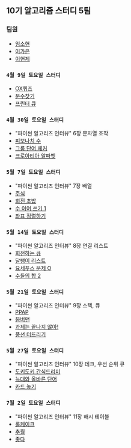 ## 10기 알고리즘 스터디 5팀

### 팀원
- [엄소현](https://github.com/sohy19)
- [이가은](https://github.com/lgaeun7)
- [이현제](https://github.com/leehjhjhj)

### `4월 9일 토요일 스터디`
- <a href="https://www.acmicpc.net/problem/8958">OX퀴즈</a>
- <a href="https://www.acmicpc.net/problem/1193">분수찾기</a>
- <a href="https://www.acmicpc.net/problem/1966">프린터 큐</a>

### `4월 30일 토요일 스터디`
- "파이썬 알고리즈 인터뷰" 6장 문자열 조작
- <a href="https://www.acmicpc.net/problem/2747">피보나치 수</a>
- <a href="https://www.acmicpc.net/problem/1316">그룹 단어 체커</a>
- <a href="https://www.acmicpc.net/problem/2941">크로아티아 알파벳</a>

### `5월 7일 토요일 스터디`
- "파이썬 알고리즈 인터뷰" 7장 배열
- <a href="https://www.acmicpc.net/problem/11501">주식</a>
- <a href="https://www.acmicpc.net/problem/2531">회전 초밥</a>
- <a href="https://www.acmicpc.net/problem/1748">수 이어 쓰기 1</a>
- <a href="https://www.acmicpc.net/problem/11650">좌표 정렬하기</a>

### `5월 14일 토요일 스터디`
- "파이썬 알고리즈 인터뷰" 8장 연결 리스트
- <a href="https://www.acmicpc.net/problem/1021">회전하는 큐</a>
- <a href="https://www.acmicpc.net/problem/17827">달팽이 리스트</a>
- <a href="https://www.acmicpc.net/problem/11866">요세푸스 문제 O</a>
- <a href="https://www.acmicpc.net/problem/2003">수들의 합 2</a>

### `5월 21일 토요일 스터디`
- "파이썬 알고리즈 인터뷰" 9장 스택, 큐
- <a href="https://www.acmicpc.net/problem/16120">PPAP</a>
- <a href="https://www.acmicpc.net/problem/16918">봄버맨</a>
- <a href="https://www.acmicpc.net/problem/17952">과제는 끝나지 않아!</a>
- <a href="https://www.acmicpc.net/problem/2346">풍선 터뜨리기</a>

### `5월 27일 토요일 스터디`
- "파이썬 알고리즈 인터뷰" 10장 데크, 우선 순위 큐
- <a href="https://www.acmicpc.net/problem/12789">도키도키 간식드리미</a>
- <a href="https://www.acmicpc.net/problem/13022">늑대와 올바른 단어</a>
- <a href="https://www.acmicpc.net/problem/18115">카드 놓기</a>

### `7월 2일 토요일 스터디`
- "파이썬 알고리즈 인터뷰" 11장 해시 테이블
- <a href="https://www.acmicpc.net/problem/16206">롤케이크</a>
- <a href="https://www.acmicpc.net/problem/2002">추월</a>
- <a href="https://www.acmicpc.net/problem/1253">좋다</a>
